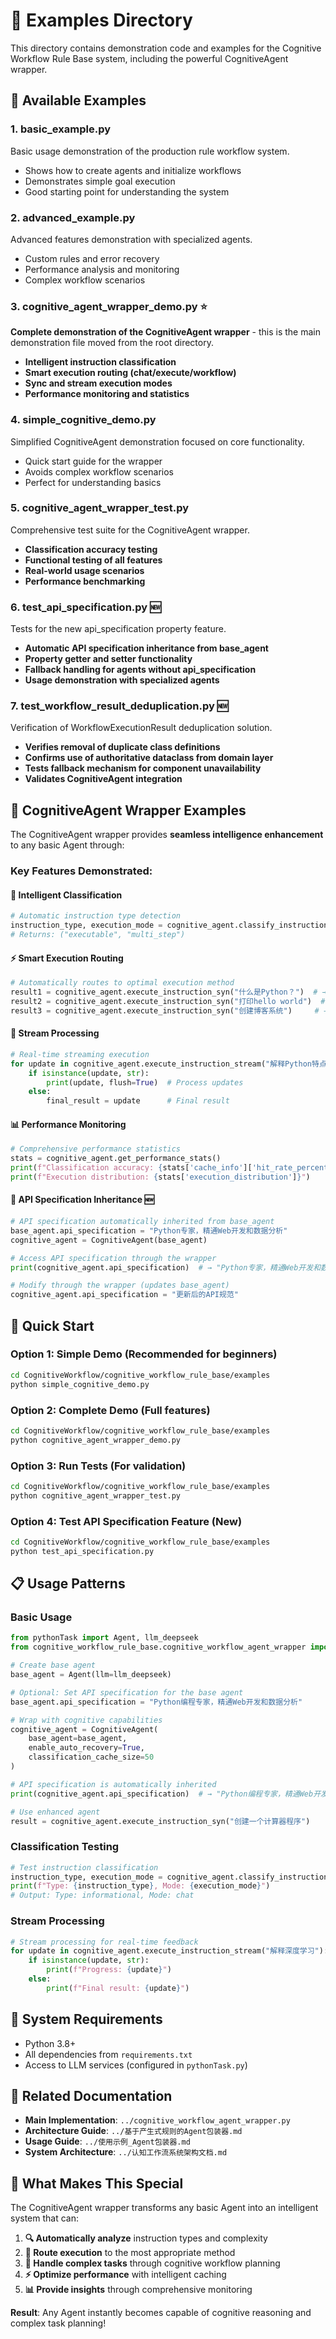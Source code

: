 # 📁 Examples Directory

This directory contains demonstration code and examples for the Cognitive Workflow Rule Base system, including the powerful CognitiveAgent wrapper.

## 🚀 Available Examples

### 1. **basic_example.py**
Basic usage demonstration of the production rule workflow system.
- Shows how to create agents and initialize workflows
- Demonstrates simple goal execution
- Good starting point for understanding the system

### 2. **advanced_example.py**
Advanced features demonstration with specialized agents.
- Custom rules and error recovery
- Performance analysis and monitoring
- Complex workflow scenarios

### 3. **cognitive_agent_wrapper_demo.py** ⭐
**Complete demonstration of the CognitiveAgent wrapper** - this is the main demonstration file moved from the root directory.
- **Intelligent instruction classification**
- **Smart execution routing (chat/execute/workflow)**
- **Sync and stream execution modes**
- **Performance monitoring and statistics**

### 4. **simple_cognitive_demo.py**
Simplified CognitiveAgent demonstration focused on core functionality.
- Quick start guide for the wrapper
- Avoids complex workflow scenarios
- Perfect for understanding basics

### 5. **cognitive_agent_wrapper_test.py**
Comprehensive test suite for the CognitiveAgent wrapper.
- **Classification accuracy testing**
- **Functional testing of all features**
- **Real-world usage scenarios**
- **Performance benchmarking**

### 6. **test_api_specification.py** 🆕
Tests for the new api_specification property feature.
- **Automatic API specification inheritance from base_agent**
- **Property getter and setter functionality**
- **Fallback handling for agents without api_specification**
- **Usage demonstration with specialized agents**

### 7. **test_workflow_result_deduplication.py** 🆕
Verification of WorkflowExecutionResult deduplication solution.
- **Verifies removal of duplicate class definitions**
- **Confirms use of authoritative dataclass from domain layer**
- **Tests fallback mechanism for component unavailability**
- **Validates CognitiveAgent integration**

## 🎯 CognitiveAgent Wrapper Examples

The CognitiveAgent wrapper provides **seamless intelligence enhancement** to any basic Agent through:

### Key Features Demonstrated:

#### 🧠 **Intelligent Classification**
```python
# Automatic instruction type detection
instruction_type, execution_mode = cognitive_agent.classify_instruction("开发一个Web应用")
# Returns: ("executable", "multi_step")
```

#### ⚡ **Smart Execution Routing**
```python
# Automatically routes to optimal execution method
result1 = cognitive_agent.execute_instruction_syn("什么是Python？")  # → chat_sync
result2 = cognitive_agent.execute_instruction_syn("打印hello world")  # → execute_sync  
result3 = cognitive_agent.execute_instruction_syn("创建博客系统")     # → cognitive workflow
```

#### 🔄 **Stream Processing**
```python
# Real-time streaming execution
for update in cognitive_agent.execute_instruction_stream("解释Python特点"):
    if isinstance(update, str):
        print(update, flush=True)  # Process updates
    else:
        final_result = update      # Final result
```

#### 📊 **Performance Monitoring**
```python
# Comprehensive performance statistics
stats = cognitive_agent.get_performance_stats()
print(f"Classification accuracy: {stats['cache_info']['hit_rate_percent']}%")
print(f"Execution distribution: {stats['execution_distribution']}")
```

#### 🔧 **API Specification Inheritance** 🆕
```python
# API specification automatically inherited from base_agent
base_agent.api_specification = "Python专家，精通Web开发和数据分析"
cognitive_agent = CognitiveAgent(base_agent)

# Access API specification through the wrapper
print(cognitive_agent.api_specification)  # → "Python专家，精通Web开发和数据分析"

# Modify through the wrapper (updates base_agent)
cognitive_agent.api_specification = "更新后的API规范"
```

## 🚀 Quick Start

### Option 1: Simple Demo (Recommended for beginners)
```bash
cd CognitiveWorkflow/cognitive_workflow_rule_base/examples
python simple_cognitive_demo.py
```

### Option 2: Complete Demo (Full features)
```bash
cd CognitiveWorkflow/cognitive_workflow_rule_base/examples
python cognitive_agent_wrapper_demo.py
```

### Option 3: Run Tests (For validation)
```bash
cd CognitiveWorkflow/cognitive_workflow_rule_base/examples
python cognitive_agent_wrapper_test.py
```

### Option 4: Test API Specification Feature (New)
```bash
cd CognitiveWorkflow/cognitive_workflow_rule_base/examples
python test_api_specification.py
```

## 📋 Usage Patterns

### Basic Usage
```python
from pythonTask import Agent, llm_deepseek
from cognitive_workflow_rule_base.cognitive_workflow_agent_wrapper import CognitiveAgent

# Create base agent
base_agent = Agent(llm=llm_deepseek)

# Optional: Set API specification for the base agent
base_agent.api_specification = "Python编程专家，精通Web开发和数据分析"

# Wrap with cognitive capabilities
cognitive_agent = CognitiveAgent(
    base_agent=base_agent,
    enable_auto_recovery=True,
    classification_cache_size=50
)

# API specification is automatically inherited
print(cognitive_agent.api_specification)  # → "Python编程专家，精通Web开发和数据分析"

# Use enhanced agent
result = cognitive_agent.execute_instruction_syn("创建一个计算器程序")
```

### Classification Testing
```python
# Test instruction classification
instruction_type, execution_mode = cognitive_agent.classify_instruction("什么是机器学习？")
print(f"Type: {instruction_type}, Mode: {execution_mode}")
# Output: Type: informational, Mode: chat
```

### Stream Processing
```python
# Stream processing for real-time feedback
for update in cognitive_agent.execute_instruction_stream("解释深度学习"):
    if isinstance(update, str):
        print(f"Progress: {update}")
    else:
        print(f"Final result: {update}")
```

## 🔧 System Requirements

- Python 3.8+
- All dependencies from `requirements.txt`
- Access to LLM services (configured in `pythonTask.py`)

## 📖 Related Documentation

- **Main Implementation**: `../cognitive_workflow_agent_wrapper.py`
- **Architecture Guide**: `../基于产生式规则的Agent包装器.md`
- **Usage Guide**: `../使用示例_Agent包装器.md`
- **System Architecture**: `../认知工作流系统架构文档.md`

## 🎉 What Makes This Special

The CognitiveAgent wrapper transforms any basic Agent into an intelligent system that can:

1. **🔍 Automatically analyze** instruction types and complexity
2. **🎯 Route execution** to the most appropriate method
3. **🧠 Handle complex tasks** through cognitive workflow planning
4. **⚡ Optimize performance** with intelligent caching
5. **📊 Provide insights** through comprehensive monitoring

**Result**: Any Agent instantly becomes capable of cognitive reasoning and complex task planning!